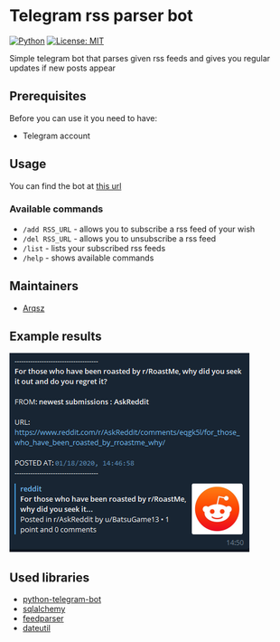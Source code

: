 # Telegram rss parser bot

[![Python](https://img.shields.io/badge/python-3.6%20%7C%203.7%20%7C%203.8-blue?style=flat&logo=appveyor)](https://www.python.org/)
[![License: MIT](https://img.shields.io/badge/license-MIT-brightgreen?style=flat&logo=appveyor)](https://choosealicense.com/licenses/mit/)
<br>

Simple telegram bot that parses given rss feeds and gives you regular updates if new posts appear

## Prerequisites

Before you can use it you need to have:
* Telegram account

## Usage 

You can find the bot at [this url](https://t.me/rssparser_bot)

### Available commands

* `/add RSS_URL` - allows you to subscribe a rss feed of your wish
* `/del RSS_URL` - allows you to unsubscribe a rss feed
* `/list` - lists your subscribed rss feeds
* `/help` - shows available commands

## Maintainers

* [Arqsz](https://github.com/TheArqsz)

## Example results
![Telegram view](telegram_view.png)

## Used libraries

* [python-telegram-bot](https://python-telegram-bot.org/)
* [sqlalchemy](https://www.sqlalchemy.org/)
* [feedparser](https://pythonhosted.org/feedparser/)
* [dateutil](https://dateutil.readthedocs.io/en/stable/)
